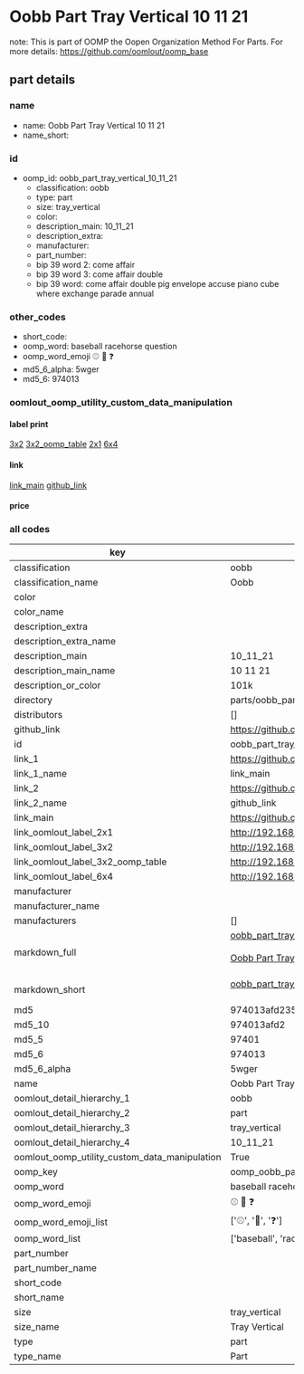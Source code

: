 # Oobb Part Tray Vertical 10 11 21  

note: This is part of OOMP the Oopen Organization Method For Parts. For more details: https://github.com/oomlout/oomp_base

##  part details





### name
* name: Oobb Part Tray Vertical 10 11 21
* name_short: 
### id
* oomp_id: oobb_part_tray_vertical_10_11_21
  * classification: oobb
  * type: part
  * size: tray_vertical
  * color: 
  * description_main: 10_11_21
  * description_extra: 
  * manufacturer: 
  * part_number: 
  * bip 39 word 2: come affair
  * bip 39 word 3: come affair double
  * bip 39 word: come affair double pig envelope accuse piano cube where exchange parade annual

### other_codes
* short_code: 
* oomp_word: baseball racehorse question
* oomp_word_emoji :baseball: :racehorse: :question:
* md5_6_alpha: 5wger
* md5_6: 974013






### oomlout_oomp_utility_custom_data_manipulation
#### label print
[3x2](http://192.168.1.245:1112/?label=oomp%205wger)
[3x2_oomp_table](http://192.168.1.107:1112/?label=oomp%205wger)
[2x1](http://192.168.1.242:1112/?label=oomp%205wger)
[6x4](http://192.168.1.55:1112/?label=oomp%205wger)    

#### link

[link_main](https://github.com/oomlout/oomlout_oomp_current_version_messy/tree/main/parts/oobb_part_tray_vertical_10_11_21) [github_link](https://github.com/oomlout/oomlout_oomp_part_src/tree/main/parts/oobb_part_tray_vertical_10_11_21)                             

#### price







### all codes 
| key | value |  
| --- | --- |  
| classification | oobb |  
| classification_name | Oobb |  
| color |  |  
| color_name |  |  
| description_extra |  |  
| description_extra_name |  |  
| description_main | 10_11_21 |  
| description_main_name | 10 11 21 |  
| description_or_color | 101k |  
| directory | parts/oobb_part_tray_vertical_10_11_21 |  
| distributors | [] |  
| github_link | https://github.com/oomlout/oomlout_oomp_part_src/tree/main/parts/oobb_part_tray_vertical_10_11_21 |  
| id | oobb_part_tray_vertical_10_11_21 |  
| link_1 | https://github.com/oomlout/oomlout_oomp_current_version_messy/tree/main/parts/oobb_part_tray_vertical_10_11_21 |  
| link_1_name | link_main |  
| link_2 | https://github.com/oomlout/oomlout_oomp_part_src/tree/main/parts/oobb_part_tray_vertical_10_11_21 |  
| link_2_name | github_link |  
| link_main | https://github.com/oomlout/oomlout_oomp_current_version_messy/tree/main/parts/oobb_part_tray_vertical_10_11_21 |  
| link_oomlout_label_2x1 | http://192.168.1.242:1112/?label=oomp%205wger |  
| link_oomlout_label_3x2 | http://192.168.1.245:1112/?label=oomp%205wger |  
| link_oomlout_label_3x2_oomp_table | http://192.168.1.107:1112/?label=oomp%205wger |  
| link_oomlout_label_6x4 | http://192.168.1.55:1112/?label=oomp%205wger |  
| manufacturer |  |  
| manufacturer_name |  |  
| manufacturers | [] |  
| markdown_full | [oobb_part_tray_vertical_10_11_21](https://github.com/oomlout/oomlout_oomp_current_version_messy/tree/main/parts/oobb_part_tray_vertical_10_11_21)<br>[](https://github.com/oomlout/oomlout_oomp_current_version_messy/tree/main/parts/oobb_part_tray_vertical_10_11_21)<br>[Oobb Part Tray Vertical 10 11 21](https://github.com/oomlout/oomlout_oomp_current_version_messy/tree/main/parts/oobb_part_tray_vertical_10_11_21)<br><br> |  
| markdown_short | [oobb_part_tray_vertical_10_11_21](https://github.com/oomlout/oomlout_oomp_current_version_messy/tree/main/parts/oobb_part_tray_vertical_10_11_21)<br><br> |  
| md5 | 974013afd235748006a5ea4883411170 |  
| md5_10 | 974013afd2 |  
| md5_5 | 97401 |  
| md5_6 | 974013 |  
| md5_6_alpha | 5wger |  
| name | Oobb Part Tray Vertical 10 11 21 |  
| oomlout_detail_hierarchy_1 | oobb |  
| oomlout_detail_hierarchy_2 | part |  
| oomlout_detail_hierarchy_3 | tray_vertical |  
| oomlout_detail_hierarchy_4 | 10_11_21 |  
| oomlout_oomp_utility_custom_data_manipulation | True |  
| oomp_key | oomp_oobb_part_tray_vertical_10_11_21 |  
| oomp_word | baseball racehorse question |  
| oomp_word_emoji | :baseball: :racehorse: :question: |  
| oomp_word_emoji_list | [':baseball:', ':racehorse:', ':question:'] |  
| oomp_word_list | ['baseball', 'racehorse', 'question'] |  
| part_number |  |  
| part_number_name |  |  
| short_code |  |  
| short_name |  |  
| size | tray_vertical |  
| size_name | Tray Vertical |  
| type | part |  
| type_name | Part |  
